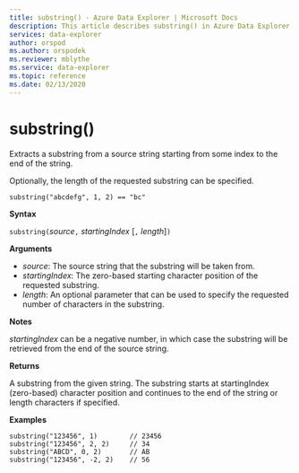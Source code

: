 ```yaml
---
title: substring() - Azure Data Explorer | Microsoft Docs
description: This article describes substring() in Azure Data Explorer.
services: data-explorer
author: orspod
ms.author: orspodek
ms.reviewer: mblythe
ms.service: data-explorer
ms.topic: reference
ms.date: 02/13/2020
---
```

# substring()

Extracts a substring from a source string starting from some index to the end of the string.

Optionally, the length of the requested substring can be specified.

```kusto
substring("abcdefg", 1, 2) == "bc"
```

**Syntax**

`substring(`*source*`,` *startingIndex* [`,` *length*]`)`

**Arguments**

* *source*: The source string that the substring will be taken from.
* *startingIndex*: The zero-based starting character position of the requested substring.
* *length*: An optional parameter that can be used to specify the requested number of characters in the substring. 

**Notes**

*startingIndex* can be a negative number, in which case the substring will be retrieved from the end of the source string.

**Returns**

A substring from the given string. The substring starts at startingIndex (zero-based) character position and continues to the end of the string or length characters if specified.

**Examples**

```kusto
substring("123456", 1)        // 23456
substring("123456", 2, 2)     // 34
substring("ABCD", 0, 2)       // AB
substring("123456", -2, 2)    // 56
```